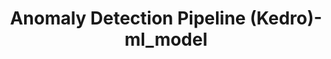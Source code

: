 ---
schema: default
title: Anomaly Detection Pipeline (Kedro)-ml_model
organization: ResponsibleAIML
notes: type = kedro_mlflow.io.artifacts.mlflow_artifact_dataset
resources:
  - name: Anomaly Detection Pipeline (Kedro)-ml_model
    url: 'https://www.github.com/ResponsibleAIML/django-kedro/tree/main/kedro-projects/anomaly-detection-pipeline-kedro/data/06_models/ml_model.pkl'
    format: pkl
category:
  - 06-models
maintainer: 
maintainer_email: 
project:
  - Anomaly Detection Pipeline (Kedro)
preview: |
  
---